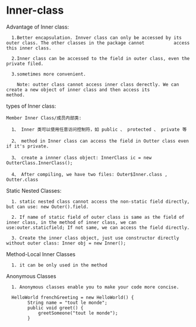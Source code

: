 # Inner-class

Advantage of Inner class:

      1.Better encapsulation. Innver class can only be accessed by its outer class. The other classes in the package cannot           access this inner class.

      2.Inner class can be accessed to the field in outer class, even the private filed.

      3.sometimes more convenient.

        Note: outter class cannot access inner class derectly. We can create a new object of inner class and then access its          method.

types of Inner class:

    Member Inner Class/成员内部类:

      1、 Inner 类可以使用任意访问控制符，如 public 、 protected 、 private 等

      2、 method in Inner class can access the field in Outter class even if it's private.

      3、 create a innner class object: InnerClass ic = new OutterClass.InnerClass();

      4、 After compiling, we have two files: Outer$Inner.class , Outter.class


   Static Nested Classes:

      1. static nested class cannot access the non-static field directly, but can use: new Outer().field.

      2. If name of static field of outer class is same as the field of inner class, in the method of inner class, we can           use:outer.staticfield; If not same, we can access the field directly.

      3. Create the inner class object, just use constructor directly without outer class: Inner obj = new Inner();

   Method-Local Inner Classes
   
      1. it can be only used in the method


   Anonymous Classes
   
      1. Anonymous classes enable you to make your code more concise. 

      HelloWorld frenchGreeting = new HelloWorld() {
            String name = "tout le monde";
            public void greet() {
                greetSomeone("tout le monde");
            }
